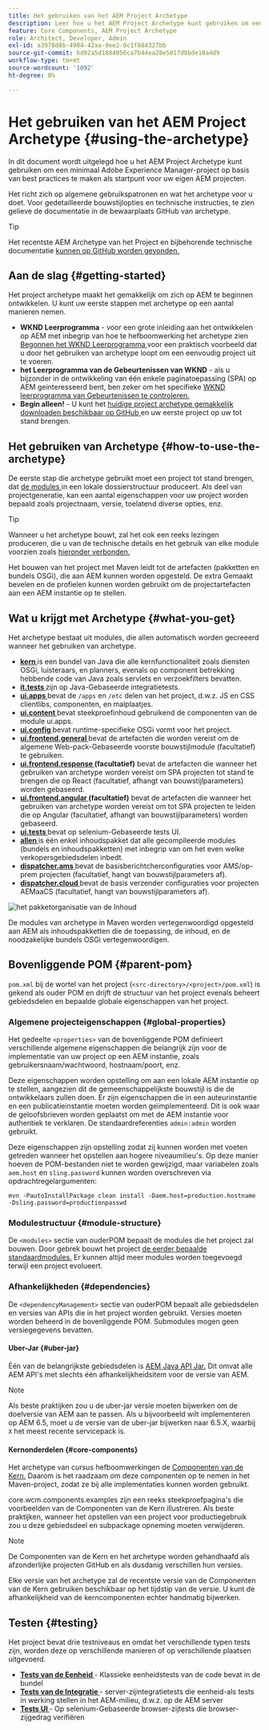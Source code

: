```yaml
---
title: Het gebruiken van het AEM Project Archetype
description: Leer hoe u het AEM Project Archetype kunt gebruiken om een minimaal Adobe Experience Manager-project op basis van best practices te maken als startpunt voor uw eigen AEM.
feature: Core Components, AEM Project Archetype
role: Architect, Developer, Admin
exl-id: a3978d8b-4904-42aa-9ee2-9c1f884327bb
source-git-commit: bd92a5d1884056ca7b44ea28e5817d8bde10a4d9
workflow-type: tm+mt
source-wordcount: '1092'
ht-degree: 0%

---
```



# Het gebruiken van het AEM Project Archetype {#using-the-archetype}

In dit document wordt uitgelegd hoe u het AEM Project Archetype kunt gebruiken om een minimaal Adobe Experience Manager-project op basis van best practices te maken als startpunt voor uw eigen AEM projecten.

Het richt zich op algemene gebruikspatronen en wat het archetype voor u doet. Voor gedetailleerde bouwstijlopties en technische instructies, te zien gelieve de documentatie in de bewaarplaats GitHub van archetype.

>[!TIP]
>
>Het recentste AEM Archetype van het Project en bijbehorende technische documentatie [ kunnen op GitHub worden gevonden.](https://github.com/adobe/aem-project-archetype)

## Aan de slag {#getting-started}

Het project archetype maakt het gemakkelijk om zich op AEM te beginnen ontwikkelen. U kunt uw eerste stappen met archetype op een aantal manieren nemen.

* **WKND Leerprogramma** - voor een grote inleiding aan het ontwikkelen op AEM met inbegrip van hoe te hefboomwerking het archetype zien [ Begonnen het WKND Leerprogramma ](https://experienceleague.adobe.com/docs/experience-manager-learn/getting-started-wknd-tutorial-develop/overview.html?lang=nl-NL) voor een praktisch voorbeeld dat u door het gebruiken van archetype loopt om een eenvoudig project uit te voeren.
* **het Leerprogramma van de Gebeurtenissen van WKND** - als u bijzonder in de ontwikkeling van één enkele paginatoepassing (SPA) op AEM geinteresseerd bent, ben zeker om het specifieke [ WKND leerprogramma van Gebeurtenissen te controleren.](https://helpx.adobe.com/experience-manager/kt/sites/using/getting-started-spa-wknd-tutorial-develop.html)
* **Begin alleen!** - U kunt het [ huidige project archetype gemakkelijk downloaden beschikbaar op GitHub ](https://github.com/adobe/aem-project-archetype) en uw eerste project op uw tot stand brengen.

## Het gebruiken van Archetype {#how-to-use-the-archetype}

De eerste stap die archetype gebruikt moet een project tot stand brengen, dat [ de modules ](#what-you-get) in een lokale dossierstructuur produceert. Als deel van projectgeneratie, kan een aantal eigenschappen voor uw project worden bepaald zoals projectnaam, versie, toelatend diverse opties, enz.

>[!TIP]
>
>Wanneer u het archetype bouwt, zal het ook een reeks lezingen produceren, die u van de technische details en het gebruik van elke module voorzien zoals [ hieronder verbonden.](#what-you-get)

Het bouwen van het project met Maven leidt tot de artefacten (pakketten en bundels OSGi), die aan AEM kunnen worden opgesteld. De extra Gemaakt bevelen en de profielen kunnen worden gebruikt om de projectartefacten aan een AEM instantie op te stellen.

## Wat u krijgt met Archetype {#what-you-get}

Het archetype bestaat uit modules, die allen automatisch worden gecreeerd wanneer het gebruiken van archetype.

* **[kern ](https://github.com/adobe/aem-project-archetype/tree/develop/src/main/archetype/core)** is een bundel van Java die alle kernfunctionaliteit zoals diensten OSGi, luisteraars, en planners, evenals op component betrekking hebbende code van Java zoals servlets en verzoekfilters bevatten.
* **[it.tests ](https://github.com/adobe/aem-project-archetype/tree/develop/src/main/archetype/it.tests)** zijn op Java-Gebaseerde integratietests.
* **[ui.apps ](https://github.com/adobe/aem-project-archetype/tree/develop/src/main/archetype/ui.apps)** bevat de `/apps` en `/etc` delen van het project, d.w.z. JS en CSS clientlibs, componenten, en malplaatjes.
* **[ui.content ](https://github.com/adobe/aem-project-archetype/tree/develop/src/main/archetype/ui.content)** bevat steekproefinhoud gebruikend de componenten van de module ui.apps.
* **[ui.config ](https://github.com/adobe/aem-project-archetype/tree/develop/src/main/archetype/ui.config)** bevat runtime-specifieke OSGi vormt voor het project.
* **[ui.frontend.general ](https://github.com/adobe/aem-project-archetype/tree/develop/src/main/archetype/ui.frontend.general)** bevat de artefacten die worden vereist om de algemene Web-pack-Gebaseerde voorste bouwstijlmodule (facultatief) te gebruiken.
* **[ui.frontend.response ](https://github.com/adobe/aem-project-archetype/tree/develop/src/main/archetype/ui.frontend.react)** **(facultatief)** bevat de artefacten die wanneer het gebruiken van archetype worden vereist om SPA projecten tot stand te brengen die op React (facultatief, afhangt van bouwstijlparameters) worden gebaseerd.
* **[ui.frontend.angular ](https://github.com/adobe/aem-project-archetype/tree/develop/src/main/archetype/ui.frontend.angular)** **(facultatief)** bevat de artefacten die wanneer het gebruiken van archetype worden vereist om tot SPA projecten te leiden die op Angular (facultatief, afhangt van bouwstijlparameters) worden gebaseerd.
* **[ui.tests ](https://github.com/adobe/aem-project-archetype/tree/develop/src/main/archetype/ui.tests)** bevat op selenium-Gebaseerde tests UI.
* **[allen ](https://github.com/adobe/aem-project-archetype/tree/develop/src/main/archetype/all)** is één enkel inhoudspakket dat alle gecompileerde modules (bundels en inhoudspakketten) met inbegrip van om het even welke verkopersgebiedsdelen inbedt.
* **[dispatcher.ams ](https://github.com/adobe/aem-project-archetype/tree/develop/src/main/archetype/dispatcher.ams)** bevat de basisberichtcherconfiguraties voor AMS/op-prem projecten (facultatief, hangt van bouwstijlparameters af).
* **[dispatcher.cloud ](https://github.com/adobe/aem-project-archetype/tree/develop/src/main/archetype/dispatcher.cloud)** bevat de basis verzender configuraties voor projecten AEMaaCS (facultatief, hangt van bouwstijlparameters af).

![ het pakketorganisatie van de Inhoud ](/help/assets/content-package-organization.png)

De modules van archetype in Maven worden vertegenwoordigd opgesteld aan AEM als inhoudspakketten die de toepassing, de inhoud, en de noodzakelijke bundels OSGi vertegenwoordigen.

## Bovenliggende POM {#parent-pom}

`pom.xml` bij de wortel van het project (`<src-directory>/<project>/pom.xml`) is gekend als ouder POM en drijft de structuur van het project evenals beheert gebiedsdelen en bepaalde globale eigenschappen van het project.

### Algemene projecteigenschappen {#global-properties}

Het gedeelte `<properties>` van de bovenliggende POM definieert verschillende algemene eigenschappen die belangrijk zijn voor de implementatie van uw project op een AEM instantie, zoals gebruikersnaam/wachtwoord, hostnaam/poort, enz.

Deze eigenschappen worden opstelling om aan een lokale AEM instantie op te stellen, aangezien dit de gemeenschappelijkste bouwstijl is die de ontwikkelaars zullen doen. Er zijn eigenschappen die in een auteurinstantie en een publicatieinstantie moeten worden geïmplementeerd. Dit is ook waar de geloofsbrieven worden geplaatst om met de AEM instantie voor authentiek te verklaren. De standaardreferenties `admin:admin` worden gebruikt.

Deze eigenschappen zijn opstelling zodat zij kunnen worden met voeten getreden wanneer het opstellen aan hogere niveaumilieu&#39;s. Op deze manier hoeven de POM-bestanden niet te worden gewijzigd, maar variabelen zoals `aem.host` en `sling.password` kunnen worden overschreven via opdrachtregelargumenten:

```shell
mvn -PautoInstallPackage clean install -Daem.host=production.hostname -Dsling.password=productionpasswd
```

### Modulestructuur {#module-structure}

De `<modules>` sectie van ouderPOM bepaalt de modules die het project zal bouwen. Door gebrek bouwt het project [ de eerder bepaalde standaardmodules.](#what-you-get) Er kunnen altijd meer modules worden toegevoegd terwijl een project evolueert.

### Afhankelijkheden {#dependencies}

De `<dependencyManagement>` sectie van ouderPOM bepaalt alle gebiedsdelen en versies van APIs die in het project worden gebruikt. Versies moeten worden beheerd in de bovenliggende POM. Submodules mogen geen versiegegevens bevatten.

#### Uber-Jar {#uber-jar}

Één van de belangrijkste gebiedsdelen is [AEM Java API Jar.](https://experienceleague.adobe.com/docs/experience-manager-cloud-service/implementing/developing/aem-as-a-cloud-service-sdk.html?lang=nl-NL) Dit omvat alle AEM API&#39;s met slechts één afhankelijkheidsitem voor de versie van AEM.

>[!NOTE]
>
>Als beste praktijken zou u de uber-jar versie moeten bijwerken om de doelversie van AEM aan te passen. Als u bijvoorbeeld wilt implementeren op AEM 6.5, moet u de versie van de uber-jar bijwerken naar 6.5.X, waarbij `X` het meest recente servicepack is.

#### Kernonderdelen {#core-components}

Het archetype van cursus hefboomwerkingen de [ Componenten van de Kern.](/help/introduction.md) Daarom is het raadzaam om deze componenten op te nemen in het Maven-project, zodat ze bij alle implementaties kunnen worden gebruikt.

core.wcm.components.examples zijn een reeks steekproefpagina&#39;s die voorbeelden van de Componenten van de Kern illustreren. Als beste praktijken, wanneer het opstellen van een project voor productiegebruik zou u deze gebiedsdeel en subpackage opneming moeten verwijderen.

>[!NOTE]
>
>De Componenten van de Kern en het archetype worden gehandhaafd als afzonderlijke projecten GitHub en als dusdanig verschillen hun versies.
>
>Elke versie van het archetype zal de recentste versie van de Componenten van de Kern gebruiken beschikbaar op het tijdstip van de versie. U kunt de afhankelijkheid van de kerncomponenten echter handmatig bijwerken.

## Testen {#testing}

Het project bevat drie testniveaus en omdat het verschillende typen tests zijn, worden deze op verschillende manieren of op verschillende plaatsen uitgevoerd.

* **[Tests van de Eenheid ](https://github.com/adobe/aem-project-archetype/tree/develop/src/main/archetype/core)** - Klassieke eenheidstests van de code bevat in de bundel
* **[Tests van de Integratie ](https://github.com/adobe/aem-project-archetype/tree/develop/src/main/archetype/it.tests)** - server-zijintegratietests die eenheid-als tests in werking stellen in het AEM-milieu, d.w.z. op de AEM server
* **[Tests UI ](https://github.com/adobe/aem-project-archetype/tree/develop/src/main/archetype/ui.tests)** - Op selenium-Gebaseerde browser-zijtests die browser-zijgedrag verifiëren
